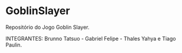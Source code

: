 # GoblinSlayer
Repositório do Jogo Goblin Slayer.

INTEGRANTES: Brunno Tatsuo - Gabriel Felipe - Thales Yahya e Tiago Paulin.
